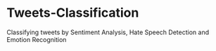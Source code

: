 # Tweets-Classification
Classifying tweets by Sentiment Analysis, Hate Speech Detection and Emotion Recognition
